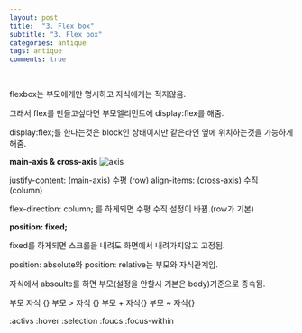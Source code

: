 ```yaml
---
layout: post
title:  "3. Flex box"
subtitle: "3. Flex box"
categories: antique
tags: antique
comments: true

---
```

flexbox는 부모에게만 명시하고 자식에게는 적지않음.

그래서 flex를 만들고싶다면 부모엘리먼트에 display:flex를 해줌.

display:flex;를 한다는것은 block인 상태이지만 같은라인 옆에 위치하는것을 가능하게해줌.

**main-axis & cross-axis**
![axis](https://user-images.githubusercontent.com/56789064/88136570-7b6f4480-cc24-11ea-9cf2-c944269c0e33.jpg)

justify-content: (main-axis)  수평 (row)
align-items: (cross-axis) 수직 (column)

flex-direction: column; 를 하게되면 수평 수직 설정이 바뀜.(row가 기본)

**position: fixed;**

fixed를 하게되면 스크롤을 내려도 화면에서 내려가지않고 고정됨.

position: absolute와 position: relative는 부모와 자식관계임.

자식에서 absoulte를 하면 부모(설정을 안할시 기본은 body)기준으로 종속됨.

부모 자식 {}
부모 > 자식 {}
부모 + 자식{}
부모 ~ 자식{}

:activs
:hover
:selection
:foucs
:focus-within
